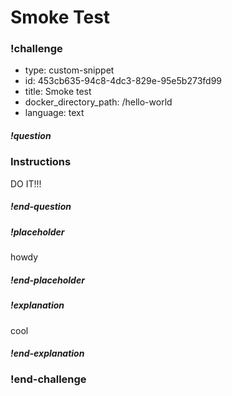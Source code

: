 # Smoke Test

### !challenge
* type: custom-snippet
* id: 453cb635-94c8-4dc3-829e-95e5b273fd99
* title: Smoke test
* docker_directory_path: /hello-world
* language: text

##### !question

### Instructions
DO IT!!!

##### !end-question

##### !placeholder
howdy
##### !end-placeholder

##### !explanation
cool
##### !end-explanation

### !end-challenge

